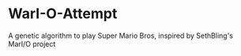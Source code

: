# WarI-O-Attempt
A genetic algorithm to play Super Mario Bros, inspired by SethBling's MarI/O project
